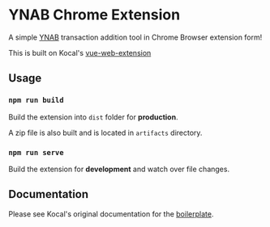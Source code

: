 # YNAB Chrome Extension

A simple [YNAB](https://www.youneedabudget.com/) transaction addition tool in Chrome Browser extension form!

This is built on Kocal's [vue-web-extension](https://github.com/Kocal/vue-web-extension/tree/master)

## Usage

### `npm run build`

Build the extension into `dist` folder for **production**.

A zip file is also built and is located in `artifacts` directory.

### `npm run serve`

Build the extension for **development** and watch over file changes.

## Documentation

Please see Kocal's original documentation for the [boilerplate](https://v1-vue-web-extension.netlify.app/).
